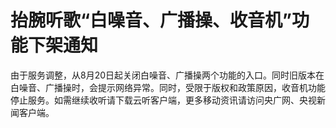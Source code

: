 # 抬腕听歌“白噪音、广播操、收音机”功能下架通知
由于服务调整，从8月20日起关闭白噪音、广播操两个功能的入口。同时旧版本在白噪音、广播操时，会提示网络异常。同时，受限于版权和政策原因，收音机功能停止服务。如需继续收听请下载云听客户端，更多移动资讯请访问央广网、央视新闻客户端。
